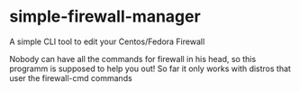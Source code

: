 # simple-firewall-manager
A simple CLI tool to edit your Centos/Fedora Firewall

Nobody can have all the commands for firewall in his head, so this programm is supposed to help you out!
So far it only works with distros that user the firewall-cmd commands
